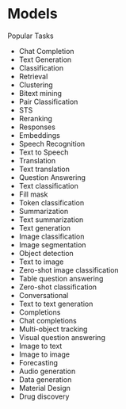 # Models

Popular Tasks

* Chat Completion
* Text Generation
* Classification
* Retrieval
* Clustering
* Bitext mining
* Pair Classification
* STS
* Reranking
* Responses
* Embeddings
* Speech Recognition
* Text to Speech
* Translation
* Text translation
* Question Answering
* Text classification
* Fill mask
* Token classification
* Summarization
* Text summarization
* Text generation
* Image classification
* Image segmentation
* Object detection
* Text to image
* Zero-shot image classification
* Table question answering
* Zero-shot classification
* Conversational
* Text to text generation
* Completions
* Chat completions
* Multi-object tracking
* Visual question answering
* Image to text
* Image to image
* Forecasting
* Audio generation
* Data generation
* Material Design
* Drug discovery
